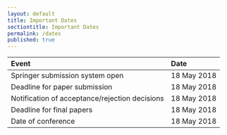 ```yaml
---
layout: default
title: Important Dates
sectiontitle: Important Dates
permalink: /dates
published: true
---
```


| Event | Date |
| :------------- |:-----------------------------------|
| Springer submission system open | 18 May 2018 |
| Deadline for paper submission | 18 May 2018 |
| Notification of acceptance/rejection decisions | 18 May 2018  |
| Deadline for final papers | 18 May 2018 |
| Date of conference | 18 May 2018 |